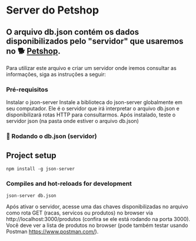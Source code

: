 # Server do Petshop

## O arquivo db.json contém os dados disponibilizados pelo "servidor" que usaremos no 🐕 [Petshop](https://github.com/Edy10/Petshop).
Para utilizar este arquivo e criar um servidor onde iremos consultar as informações, siga as instruções a seguir:

### Pré-requisitos

Instalar o json-server
Instale a biblioteca do json-server globalmente em seu computador. Ele é o servidor que irá interpretar o arquivo db.json e disponibilizará rotas HTTP para consultarmos. Após instalado, teste o servidor json (na pasta onde estiver o arquivo db.json)

### 🎲 Rodando o db.json (servidor)

## Project setup
```
npm install -g json-server
```

### Compiles and hot-reloads for development
```
json-server db.json
```

Após ativar o servidor, acesse uma das chaves disponibilizadas no arquivo como rota GET (racas, servicos ou produtos) no browser via http://localhost:3000/produtos (confira se ele está rodando na porta 3000). Você deve ver a lista de produtos no browser (pode também testar usando Postman https://www.postman.com/).
